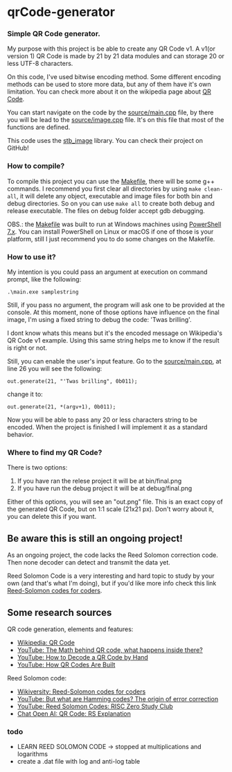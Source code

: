 # qrCode-generator

### Simple QR Code generator.

My purpose with this project is be able to create any QR Code v1. A v1(or version 1) QR Code is made by 21 by 21 data modules and can storage 20 or less UTF-8 characters. 

On this code, I've used bitwise encoding method. Some different encoding methods can be used to store more data, but any of them have it's own limitation. You can check more about it on the wikipedia page about [QR Code][].

[QR Code]: https://en.wikipedia.org/wiki/QR_code#

You can start navigate on the code by the [source/main.cpp][] file, by there you will be lead to the [source/image.cpp] file. It's on this file that most of the functions are defined.

[source/main.cpp]: source/main.cpp
[source/image.cpp]: source/image.cpp

This code uses the [stb_image][] library. You can check their project on GitHub!

[stb_image]: https://github.com/nothings/stb/tree/master

### How to compile?

To compile this project you can use the [Makefile][], there will be some g++ commands. I recommend you first clear all directories by using `make clean-all`, it will delete any object, executable and image files for both bin and debug directories. So on you can use `make all` to create both debug and release executable. The files on debug folder accept gdb debugging.

OBS.: the [Makefile] was built to run at Windows machines using [PowerShell 7.x][]. You can install PowerShell on Linux or macOS if one of those is your platform, still I just recommend you to do some changes on the Makefile.

[Makefile]: Makefile
[PowerShell 7.x]: https://github.com/PowerShell/PowerShell

### How to use it?
My intention is you could pass an argument at execution on command prompt, like the following:

`.\main.exe samplestring`

Still, if you pass no argument, the program will ask one to be provided at the console. At this moment, none of those options have influence on the final image, I'm using a fixed string to debug the code: 'Twas brilling'.

I dont know whats this means but it's the encoded message on Wikipedia's QR Code v1 example. Using this same string helps me to know if the result is right or not.

Still, you can enable the user's input feature. Go to the [source/main.cpp], at line 26 you will see the following:

`out.generate(21, "'Twas brilling", 0b011);`

change it to:

`out.generate(21, *(argv+1), 0b011);`

Now you will be able to pass any 20 or less characters string to be encoded. When the project is finished I will implement it as a standard behavior.

### Where to find my QR Code?
There is two options:
1) If you have ran the relese project it will be at bin/final.png
2) If you have run the debug project it will be at debug/final.png

Either of this options, you will see an "out.png" file. This is an exact copy of the generated QR Code, but on 1:1 scale (21x21 px). Don't worry about it, you can delete this if you want.
 
## Be aware this is still an ongoing project!
As an ongoing project, the code lacks the Reed Solomon correction code. Then none decoder can detect and transmit the data yet. 

Reed Solomon Code is a very interesting and hard topic to study by your own (and that's what I'm doing), but if you'd like more info check this link [Reed-Solomon codes for coders][].

[Reed-Solomon codes for coders]: https://en.wikiversity.org/wiki/Reed–Solomon_codes_for_coders

## Some research sources
QR code generation, elements and features:
*	[Wikipedia: QR Code][]
*	[YouTube: The Math behind QR code, what happens inside there?][]
*   [YouTube: How to Decode a QR Code by Hand][]
*	[YouTube: How QR Codes Are Built][]

Reed Solomon code:
*	[Wikiversity: Reed-Solomon codes for coders][]
*	[YouTube: But what are Hamming codes? The origin of error correction][] 
*	[YouTube: Reed Solomon Codes: RISC Zero Study Club][]
*	[Chat Open AI: QR Code: RS Explanation][] 

[Wikipedia: QR Code]: https://en.wikipedia.org/wiki/QR_code#
[YouTube: The Math behind QR code, what happens inside there?]: https://www.youtube.com/watch?v=Rc3ul6RRANU&
[YouTube: How to Decode a QR Code by Hand]: https://youtu.be/KA8hDldvfv0?si=ZHavlQTsIpW7EErZ
[YouTube: How QR Codes Are Built]: https://www.youtube.com/watch?v=142TGhaTMtI

[Wikiversity: Reed-Solomon codes for coders]: https://en.wikiversity.org/wiki/Reed–Solomon_codes_for_coders
[YouTube: But what are Hamming codes? The origin of error correction]: https://youtu.be/X8jsijhllIA?si=qCxaXryVOfoCisoy
[YouTube: Reed Solomon Codes: RISC Zero Study Club]: https://youtu.be/Yu9DHhdSqQo?si=oY8aAA648QZU0Nhe
[Chat Open AI: QR Code: RS Explanation]: https://chat.openai.com/share/4b56aa10-0122-48a4-a688-4e721591f160
### todo
* LEARN REED SOLOMON CODE -> stopped at multiplications and logarithms
* create a .dat file with log and anti-log table
